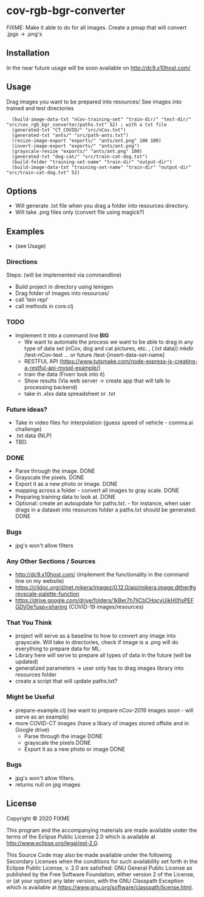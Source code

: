 # cov-rgb-bgr-converter

FIXME: Make it able to do for all images. Create a pmap that will convert .jpgs -> .png's

## Installation

In the near future usage will be soon available on http://dc9.x10host.com/

## Usage

Drag images you want to be prepared into resources/
See images into trained and test directories

      (build-image-data-txt "nCov-training-set" "train-dir/" "test-dir/" "src/cov_rgb_bgr_converter/paths.txt" 52) ; with a txt file
      (generated-txt "CT_COVID/" "src/nCov.txt")
      (generated-txt "ants/" "src/path-ants.txt")
      (resize-image-export "exports/" "ants/ant.png" 100 100)
      (invert-image-export "exports/" "ants/ant.png")
      (grayscale-resize "exports/" "ants/ant.png" 100)
      (generated-txt "dog-cat/" "src/train-cat-dog.txt")
      (build-folder "training-set-name" "train-dir" "output-dir")
      (build-image-data-txt "training-set-name" "train-dir" "output-dir" "src/train-cat-dog.txt" 52) 

## Options
   - Will generate .txt file when you drag a folder into resources directory.
   - Will take .png files only (convert file using magick?)

## Examples
   - (see Usage)
            
### Directions
Steps: (will be implemented via commandline)
   - Build project in directory using leinigen
   - Drag folder of images into resources/
   - call 'lein repl'
   - call methods in core.clj

### TODO
- Implement it into a command line **BIG**
    - We want to automate the process 
      we want to be able to drag in any type of data set (nCov, dog and cat pictures, etc. , (.txt data))
        mkdir /test-nCov-test ... or future /test-[insert-data-set-name]
    - RESTFUL API (https://www.tutsmake.com/node-express-js-creating-a-restful-api-mysql-example/)
    - train the data (Fiverr look into it)
    - Show results (Via web server -> create app that will talk to processing backend)
    - take in .xlxs data spreadsheet or .txt
    
### Future ideas?
- Take in video files for interpolation (guess speed of vehicle - comma.ai challenge)
- .txt data (NLP)
- TBD.
    
### DONE
- Parse through the image. DONE
- Grayscale the pixels. DONE 
- Export it as a new photo or image. DONE
- mapping across a folder - convert all images to gray scale. DONE
- Preparing training data to look at. DONE
- Optional: create an autoupdate for paths.txt.
       - for instance, when user drags in a dataset into resources folder
          a paths.txt should be generated. DONE


### Bugs
- jpg's won't allow filters 

### Any Other Sections / Sources
- http://dc9.x10host.com/ (implement the functionality in the command line on my website)
- https://cljdoc.org/d/net.mikera/imagez/0.12.0/api/mikera.image.dither#greyscale-palette-function
- https://drive.google.com/drive/folders/1kBer7h7ljCbCHqcyUikH0fisPEFGDV0e?usp=sharing (COVID-19 images/resources)

### That You Think
- project will serve as a baseline to how to convert any image
  into grayscale. Will take in directories, check if image is a .png
  will do everything to prepare data for ML.
- Library here will serve to prepare all types of data in the future (will be updated)
- generalized parameters -> user only has to drag images library into
  resources folder
- create a script that will update paths.txt?

### Might be Useful
- prepare-example.clj (we want to prepare nCov-2019 images soon - will serve as an example)
- more COVID-CT images (have a libary of images stored offsite and in Google drive)
   - Parse through the image DONE
   - grayscale the pixels DONE 
   - Export it as a new photo or image DONE

### Bugs
   - jpg's won't allow filters.
   - returns null on jpg images

## License

Copyright © 2020 FIXME

This program and the accompanying materials are made available under the
terms of the Eclipse Public License 2.0 which is available at
http://www.eclipse.org/legal/epl-2.0.

This Source Code may also be made available under the following Secondary
Licenses when the conditions for such availability set forth in the Eclipse
Public License, v. 2.0 are satisfied: GNU General Public License as published by
the Free Software Foundation, either version 2 of the License, or (at your
option) any later version, with the GNU Classpath Exception which is available
at https://www.gnu.org/software/classpath/license.html.

